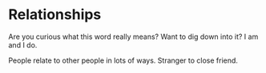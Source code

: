 # Relationships

Are you curious what this word really means? Want to dig down into it? I am and I do.

People relate to other people in lots of ways. Stranger to close friend.
